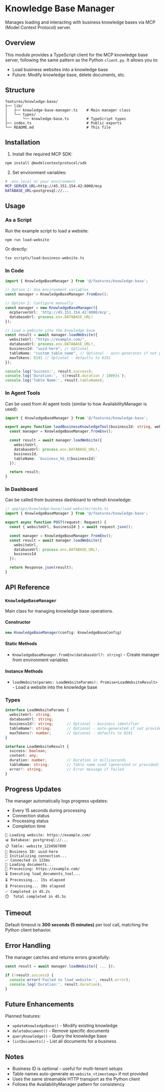 # Knowledge Base Manager

Manages loading and interacting with business knowledge bases via MCP (Model Context Protocol) server.

## Overview

This module provides a TypeScript client for the MCP knowledge base server, following the same pattern as the Python `client.py`. It allows you to:
- Load business websites into a knowledge base
- Future: Modify knowledge base, delete documents, etc.

## Structure

```
features/knowledge-base/
├── lib/
│   ├── knowledge-base-manager.ts    # Main manager class
│   └── types/
│       └── knowledge-base.ts        # TypeScript types
├── index.ts                         # Public exports
└── README.md                        # This file
```

## Installation

1. Install the required MCP SDK:
```bash
npm install @modelcontextprotocol/sdk
```

2. Set environment variables:
```bash
# .env.local or your environment
MCP_SERVER_URL=http://45.151.154.42:8000/mcp
DATABASE_URL=postgresql://...
```

## Usage

### As a Script

Run the example script to load a website:

```bash
npm run load-website
```

Or directly:
```bash
tsx scripts/load-business-website.ts
```

### In Code

```typescript
import { KnowledgeBaseManager } from '@/features/knowledge-base';

// Option 1: Use environment variables
const manager = KnowledgeBaseManager.fromEnv();

// Option 2: Configure manually
const manager = new KnowledgeBaseManager({
  mcpServerUrl: 'http://45.151.154.42:8000/mcp',
  databaseUrl: process.env.DATABASE_URL!
});

// Load a website into the knowledge base
const result = await manager.loadWebsite({
  websiteUrl: "https://example.com/",
  databaseUrl: process.env.DATABASE_URL!,
  businessId: "uuid-here", // Optional
  tableName: "custom_table_name", // Optional - auto-generates if not provided
  maxTokens: 8191 // Optional - defaults to 8191
});

console.log('Success:', result.success);
console.log('Duration:', `${result.duration / 1000}s`);
console.log('Table Name:', result.tableName);
```

### In Agent Tools

Can be used from AI agent tools (similar to how AvailabilityManager is used):

```typescript
import { KnowledgeBaseManager } from '@/features/knowledge-base';

export async function loadBusinessKnowledgeTool(businessId: string, websiteUrl: string) {
  const manager = KnowledgeBaseManager.fromEnv();

  const result = await manager.loadWebsite({
    websiteUrl,
    databaseUrl: process.env.DATABASE_URL!,
    businessId,
    tableName: `business_kb_${businessId}`
  });

  return result;
}
```

### In Dashboard

Can be called from business dashboard to refresh knowledge:

```typescript
// app/api/knowledge-base/load-website/route.ts
import { KnowledgeBaseManager } from '@/features/knowledge-base';

export async function POST(request: Request) {
  const { websiteUrl, businessId } = await request.json();

  const manager = KnowledgeBaseManager.fromEnv();
  const result = await manager.loadWebsite({
    websiteUrl,
    databaseUrl: process.env.DATABASE_URL!,
    businessId
  });

  return Response.json(result);
}
```

## API Reference

### `KnowledgeBaseManager`

Main class for managing knowledge base operations.

#### Constructor

```typescript
new KnowledgeBaseManager(config: KnowledgeBaseConfig)
```

#### Static Methods

- `KnowledgeBaseManager.fromEnv(databaseUrl?: string)` - Create manager from environment variables

#### Instance Methods

- `loadWebsite(params: LoadWebsiteParams): Promise<LoadWebsiteResult>` - Load a website into the knowledge base

### Types

```typescript
interface LoadWebsiteParams {
  websiteUrl: string;
  databaseUrl: string;
  businessId?: string;      // Optional - business identifier
  tableName?: string;       // Optional - auto-generated if not provided
  maxTokens?: number;       // Optional - defaults to 8191
}

interface LoadWebsiteResult {
  success: boolean;
  content: any;
  duration: number;         // Duration in milliseconds
  tableName: string;        // Table name used (generated or provided)
  error?: string;           // Error message if failed
}
```

## Progress Updates

The manager automatically logs progress updates:
- Every 15 seconds during processing
- Connection status
- Processing status
- Completion time

```
🚀 Loading website: https://example.com/
📊 Database: postgresql://...
📋 Table: website_1234567890
🏢 Business ID: uuid-here
🔗 Initializing connection...
✅ Connected in 123ms
🚀 Loading documents...
📄 Processing: https://example.com/
⏳ Executing load_documents_tool...
⏳ Processing... 15s elapsed
⏳ Processing... 30s elapsed
✅ Completed in 45.2s
⏱️  Total completed in 45.5s
```

## Timeout

Default timeout is **300 seconds (5 minutes)** per tool call, matching the Python client behavior.

## Error Handling

The manager catches and returns errors gracefully:

```typescript
const result = await manager.loadWebsite({ ... });

if (!result.success) {
  console.error('Failed to load website:', result.error);
  console.log('Duration:', result.duration);
}
```

## Future Enhancements

Planned features:
- `updateKnowledgeBase()` - Modify existing knowledge
- `deleteDocument()` - Remove specific documents
- `queryKnowledge()` - Query the knowledge base
- `listDocuments()` - List all documents for a business

## Notes

- Business ID is optional - useful for multi-tenant setups
- Table names auto-generate as `website_<timestamp>` if not provided
- Uses the same streamable HTTP transport as the Python client
- Follows the AvailabilityManager pattern for consistency
